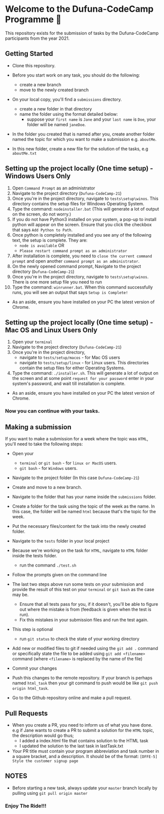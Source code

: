 # Welcome to the Dufuna-CodeCamp Programme 🚩

This repository exists for the submission of tasks by the Dufuna-CodeCamp participants from the year 2021.

## Getting Started

- Clone this repository.

- Before you start work on any task, you should do the following:
    - create a new branch
    - move to the newly created branch

- On your local copy, you'll find a `submissions` directory.
    - create a new folder in that directory
    - name the folder using the format detailed below:
        - suppose your `first name` is `Jane` and your `last name` is `Doe`, your folder will be named `janeDoe`.

- In the folder you created that is named after you, create another folder named the topic for which you want to make a submission e.g. `aboutMe`.

- In this new folder, create a new file for the solution of the tasks, e.g `aboutMe.txt`

## Setting up the project locally (One time setup) - Windows Users Only
1. Open `Command Prompt` as an administrator
2. Navigate to the project directory (`Dufuna-CodeCamp-21`)
3. Once you're in the project directory, navigate to `tests\setup\winos`. This directory contains the setup files for Windows Operating System.
4. Type the command: `nodeinstaller.bat` (This will generate a lot of output on the screen, do not worry.)
5. If you do not have Python3 installed on your system, a pop-up to install python will appear on the screen. Ensure that you click the checkbox that says `Add Python to Path`.
6. Once python is completely installed and you see any of the following text, the setup is complete. They are:
    - `node is available` OR
    - `Please restart command prompt as an administrator`
7. After installation is complete, you need to `close the current command prompt` and open another `command prompt as an administrator`.
8. On the newly opened command prompt, Navigate to the project directory (`Dufuna-CodeCamp-21`)
9. Once you're in the project directory, navigate to `tests\setup\winos`. There is one more setup file you need to run
10. Type the command: `winrunner.bat`. When this command successfully runs, you will see an output that says `Setup is Complete!`
- As an aside, ensure you have installed on your PC the latest version of Chrome.

## Setting up the project locally (One time setup) - Mac OS and Linux Users Only
1. Open your `terminal`
2. Navigate to the project directory (`Dufuna-CodeCamp-21`)
3. Once you're in the project directory, 
    - navigate to `tests/setup/macos` - for Mac OS users
    - navigate to `tests/setup/linux` - for Linux users. 
    This directories contain the setup files for either Operating Systems.
4. Type the command: `./installer.sh`. This will generate a lot of output on the screen and at some point `request for your password` enter in your system's password, and wait till installation is complete.
- As an aside, ensure you have installed on your PC the latest version of Chrome.

### Now you can continue with your tasks.

## Making a submission

If you want to make a submission for a week where the topic was `HTML`, you'll need to take the following steps:

- Open your 
    - `terminal` or `git bash` - for `linux or MacOS` users.
    - `git bash` - for `Windows` users.

- Navigate to the project folder (In this case `Dufuna-CodeCamp-21`)

- Create and move to a new branch.

- Navigate to the folder that has your name inside the `submissions` folder.

- Create a folder for the task using the topic of the week as the name. In this case, the folder will be named `html` because that's the topic for the week.

- Put the necessary files/content for the task into the newly created folder.

- Navigate to the `tests` folder in your local project

- Because we're working on the task for `HTML`, navigate to `HTML` folder inside the tests folder.

    - run the command `./test.sh`

- Follow the prompts given on the command line

- The last two steps above run some tests on your submission and provide the result of this test on your `terminal` or `git bash` as the case may be.
    - Ensure that all tests pass for you, if it doesn't, you'll be able to figure out where the mistake is from (feedback is given when the test is run).
    - Fix this mistakes in your submission files and run the test again.

- This step is optional
    - run `git status` to check the state of your working directory 

- Add new or modified files to git if needed using the `git add .` command or specifically state the file to be added using `git add <filename>` command (where `<filename>` is replaced by the name of the file)

- Commit your changes

- Push this changes to the remote repository. If your branch is perhaps named `html_task` then your git command to push would be like `git push origin html_task`.

- Go to the Github repository online and make a pull request.

## Pull Requests

- When you create a PR, you need to inform us of what you have done. e.g if Jane wants to create a PR to submit a solution for the `HTML` topic, the description would go thus;
    -  I added a index.html file that contains solution to the HTML task
    -  I updated the solution to the last task in lastTask.txt
- Your PR title must contain your program abbreviation and task number in a square bracket, and a description. It should be of the format: `[DFFE-5] Style the customer signup page`

## NOTES

- Before starting a new task, always update your `master` branch locally by pulling using `git pull origin master`

### Enjoy The Ride!!!
